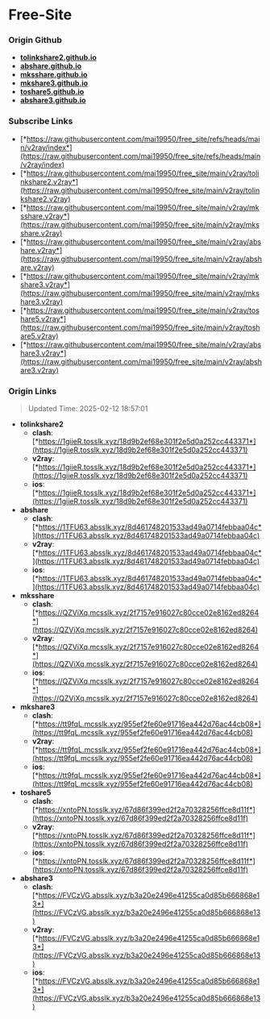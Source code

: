 # Free-Site

### Origin Github

- [**tolinkshare2.github.io**](https://github.com/tolinkshare2/tolinkshare2.github.io)
- [**abshare.github.io**](https://github.com/abshare/abshare.github.io)
- [**mksshare.github.io**](https://github.com/mksshare/mksshare.github.io)
- [**mkshare3.github.io**](https://github.com/mkshare3/mkshare3.github.io)
- [**toshare5.github.io**](https://github.com/toshare5/toshare5.github.io)
- [**abshare3.github.io**](https://github.com/abshare3/abshare3.github.io)

### Subscribe Links

- [*https://raw.githubusercontent.com/mai19950/free_site/refs/heads/main/v2ray/index*](https://raw.githubusercontent.com/mai19950/free_site/refs/heads/main/v2ray/index)
- [*https://raw.githubusercontent.com/mai19950/free_site/main/v2ray/tolinkshare2.v2ray*](https://raw.githubusercontent.com/mai19950/free_site/main/v2ray/tolinkshare2.v2ray)
- [*https://raw.githubusercontent.com/mai19950/free_site/main/v2ray/mksshare.v2ray*](https://raw.githubusercontent.com/mai19950/free_site/main/v2ray/mksshare.v2ray)
- [*https://raw.githubusercontent.com/mai19950/free_site/main/v2ray/abshare.v2ray*](https://raw.githubusercontent.com/mai19950/free_site/main/v2ray/abshare.v2ray)
- [*https://raw.githubusercontent.com/mai19950/free_site/main/v2ray/mkshare3.v2ray*](https://raw.githubusercontent.com/mai19950/free_site/main/v2ray/mkshare3.v2ray)
- [*https://raw.githubusercontent.com/mai19950/free_site/main/v2ray/toshare5.v2ray*](https://raw.githubusercontent.com/mai19950/free_site/main/v2ray/toshare5.v2ray)
- [*https://raw.githubusercontent.com/mai19950/free_site/main/v2ray/abshare3.v2ray*](https://raw.githubusercontent.com/mai19950/free_site/main/v2ray/abshare3.v2ray)

### Origin Links

> Updated Time: 2025-02-12 18:57:01

- **tolinkshare2**
  - **clash**: [*https://1giieR.tosslk.xyz/18d9b2ef68e301f2e5d0a252cc443371*](https://1giieR.tosslk.xyz/18d9b2ef68e301f2e5d0a252cc443371)
  - **v2ray**: [*https://1giieR.tosslk.xyz/18d9b2ef68e301f2e5d0a252cc443371*](https://1giieR.tosslk.xyz/18d9b2ef68e301f2e5d0a252cc443371)
  - **ios**: [*https://1giieR.tosslk.xyz/18d9b2ef68e301f2e5d0a252cc443371*](https://1giieR.tosslk.xyz/18d9b2ef68e301f2e5d0a252cc443371)
- **abshare**
  - **clash**: [*https://1TFU63.absslk.xyz/8d461748201533ad49a0714febbaa04c*](https://1TFU63.absslk.xyz/8d461748201533ad49a0714febbaa04c)
  - **v2ray**: [*https://1TFU63.absslk.xyz/8d461748201533ad49a0714febbaa04c*](https://1TFU63.absslk.xyz/8d461748201533ad49a0714febbaa04c)
  - **ios**: [*https://1TFU63.absslk.xyz/8d461748201533ad49a0714febbaa04c*](https://1TFU63.absslk.xyz/8d461748201533ad49a0714febbaa04c)
- **mksshare**
  - **clash**: [*https://QZViXq.mcsslk.xyz/2f7157e916027c80cce02e8162ed8264*](https://QZViXq.mcsslk.xyz/2f7157e916027c80cce02e8162ed8264)
  - **v2ray**: [*https://QZViXq.mcsslk.xyz/2f7157e916027c80cce02e8162ed8264*](https://QZViXq.mcsslk.xyz/2f7157e916027c80cce02e8162ed8264)
  - **ios**: [*https://QZViXq.mcsslk.xyz/2f7157e916027c80cce02e8162ed8264*](https://QZViXq.mcsslk.xyz/2f7157e916027c80cce02e8162ed8264)
- **mkshare3**
  - **clash**: [*https://tt9fqL.mcsslk.xyz/955ef2fe60e91716ea442d76ac44cb08*](https://tt9fqL.mcsslk.xyz/955ef2fe60e91716ea442d76ac44cb08)
  - **v2ray**: [*https://tt9fqL.mcsslk.xyz/955ef2fe60e91716ea442d76ac44cb08*](https://tt9fqL.mcsslk.xyz/955ef2fe60e91716ea442d76ac44cb08)
  - **ios**: [*https://tt9fqL.mcsslk.xyz/955ef2fe60e91716ea442d76ac44cb08*](https://tt9fqL.mcsslk.xyz/955ef2fe60e91716ea442d76ac44cb08)
- **toshare5**
  - **clash**: [*https://xntoPN.tosslk.xyz/67d86f399ed2f2a70328256ffce8d11f*](https://xntoPN.tosslk.xyz/67d86f399ed2f2a70328256ffce8d11f)
  - **v2ray**: [*https://xntoPN.tosslk.xyz/67d86f399ed2f2a70328256ffce8d11f*](https://xntoPN.tosslk.xyz/67d86f399ed2f2a70328256ffce8d11f)
  - **ios**: [*https://xntoPN.tosslk.xyz/67d86f399ed2f2a70328256ffce8d11f*](https://xntoPN.tosslk.xyz/67d86f399ed2f2a70328256ffce8d11f)
- **abshare3**
  - **clash**: [*https://FVCzVG.absslk.xyz/b3a20e2496e41255ca0d85b666868e13*](https://FVCzVG.absslk.xyz/b3a20e2496e41255ca0d85b666868e13)
  - **v2ray**: [*https://FVCzVG.absslk.xyz/b3a20e2496e41255ca0d85b666868e13*](https://FVCzVG.absslk.xyz/b3a20e2496e41255ca0d85b666868e13)
  - **ios**: [*https://FVCzVG.absslk.xyz/b3a20e2496e41255ca0d85b666868e13*](https://FVCzVG.absslk.xyz/b3a20e2496e41255ca0d85b666868e13)
